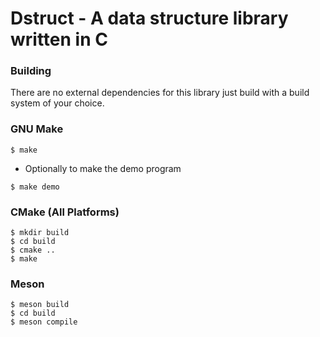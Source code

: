 # Dstruct - A data structure library written in C

### Building
There are no external dependencies for this library just build with a build system of your choice.

### GNU Make
```
$ make
```
- Optionally to make the demo program
```
$ make demo
```

### CMake (All Platforms)
```
$ mkdir build
$ cd build
$ cmake ..
$ make
```

### Meson
```
$ meson build
$ cd build
$ meson compile
```
